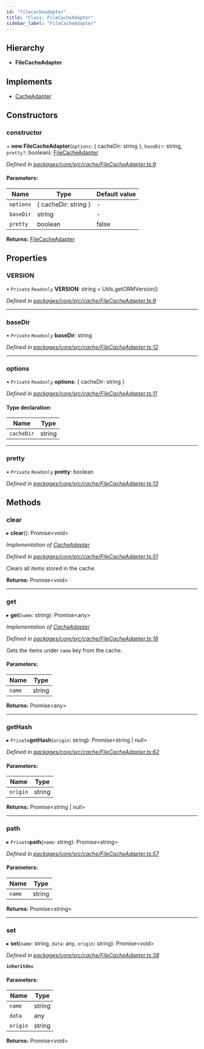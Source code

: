 ```yaml
---
id: "filecacheadapter"
title: "Class: FileCacheAdapter"
sidebar_label: "FileCacheAdapter"
---
```


## Hierarchy

* **FileCacheAdapter**

## Implements

* [CacheAdapter](../interfaces/cacheadapter.md)

## Constructors

### constructor

\+ **new FileCacheAdapter**(`options`: { cacheDir: string  }, `baseDir`: string, `pretty?`: boolean): [FileCacheAdapter](filecacheadapter.md)

*Defined in [packages/core/src/cache/FileCacheAdapter.ts:9](https://github.com/mikro-orm/mikro-orm/blob/4249b052e/packages/core/src/cache/FileCacheAdapter.ts#L9)*

#### Parameters:

Name | Type | Default value |
------ | ------ | ------ |
`options` | { cacheDir: string  } | - |
`baseDir` | string | - |
`pretty` | boolean | false |

**Returns:** [FileCacheAdapter](filecacheadapter.md)

## Properties

### VERSION

• `Private` `Readonly` **VERSION**: string = Utils.getORMVersion()

*Defined in [packages/core/src/cache/FileCacheAdapter.ts:9](https://github.com/mikro-orm/mikro-orm/blob/4249b052e/packages/core/src/cache/FileCacheAdapter.ts#L9)*

___

### baseDir

• `Private` `Readonly` **baseDir**: string

*Defined in [packages/core/src/cache/FileCacheAdapter.ts:12](https://github.com/mikro-orm/mikro-orm/blob/4249b052e/packages/core/src/cache/FileCacheAdapter.ts#L12)*

___

### options

• `Private` `Readonly` **options**: { cacheDir: string  }

*Defined in [packages/core/src/cache/FileCacheAdapter.ts:11](https://github.com/mikro-orm/mikro-orm/blob/4249b052e/packages/core/src/cache/FileCacheAdapter.ts#L11)*

#### Type declaration:

Name | Type |
------ | ------ |
`cacheDir` | string |

___

### pretty

• `Private` `Readonly` **pretty**: boolean

*Defined in [packages/core/src/cache/FileCacheAdapter.ts:13](https://github.com/mikro-orm/mikro-orm/blob/4249b052e/packages/core/src/cache/FileCacheAdapter.ts#L13)*

## Methods

### clear

▸ **clear**(): Promise&#60;void>

*Implementation of [CacheAdapter](../interfaces/cacheadapter.md)*

*Defined in [packages/core/src/cache/FileCacheAdapter.ts:51](https://github.com/mikro-orm/mikro-orm/blob/4249b052e/packages/core/src/cache/FileCacheAdapter.ts#L51)*

Clears all items stored in the cache.

**Returns:** Promise&#60;void>

___

### get

▸ **get**(`name`: string): Promise&#60;any>

*Implementation of [CacheAdapter](../interfaces/cacheadapter.md)*

*Defined in [packages/core/src/cache/FileCacheAdapter.ts:18](https://github.com/mikro-orm/mikro-orm/blob/4249b052e/packages/core/src/cache/FileCacheAdapter.ts#L18)*

Gets the items under `name` key from the cache.

#### Parameters:

Name | Type |
------ | ------ |
`name` | string |

**Returns:** Promise&#60;any>

___

### getHash

▸ `Private`**getHash**(`origin`: string): Promise&#60;string \| null>

*Defined in [packages/core/src/cache/FileCacheAdapter.ts:62](https://github.com/mikro-orm/mikro-orm/blob/4249b052e/packages/core/src/cache/FileCacheAdapter.ts#L62)*

#### Parameters:

Name | Type |
------ | ------ |
`origin` | string |

**Returns:** Promise&#60;string \| null>

___

### path

▸ `Private`**path**(`name`: string): Promise&#60;string>

*Defined in [packages/core/src/cache/FileCacheAdapter.ts:57](https://github.com/mikro-orm/mikro-orm/blob/4249b052e/packages/core/src/cache/FileCacheAdapter.ts#L57)*

#### Parameters:

Name | Type |
------ | ------ |
`name` | string |

**Returns:** Promise&#60;string>

___

### set

▸ **set**(`name`: string, `data`: any, `origin`: string): Promise&#60;void>

*Defined in [packages/core/src/cache/FileCacheAdapter.ts:38](https://github.com/mikro-orm/mikro-orm/blob/4249b052e/packages/core/src/cache/FileCacheAdapter.ts#L38)*

**`inheritdoc`** 

#### Parameters:

Name | Type |
------ | ------ |
`name` | string |
`data` | any |
`origin` | string |

**Returns:** Promise&#60;void>
